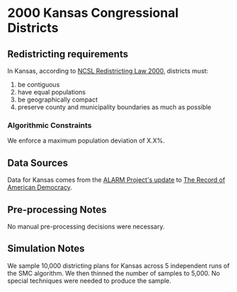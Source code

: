 # 2000 Kansas Congressional Districts

## Redistricting requirements
In Kansas, according to [NCSL Redistricting Law 2000](https://web.archive.org/web/20041216185957/https://www.senate.mn/departments/scr/redist/red2000/Tab5appx.htm), districts must:

1. be contiguous
1. have equal populations
1. be geographically compact
1. preserve county and municipality boundaries as much as possible


### Algorithmic Constraints
We enforce a maximum population deviation of X.X%.

## Data Sources
Data for Kansas comes from the [ALARM Project's update](https://dataverse.harvard.edu/dataset.xhtml?persistentId=doi:10.7910/DVN/ZV5KF3) to [The Record of American Democracy](https://road.hmdc.harvard.edu/).

## Pre-processing Notes
No manual pre-processing decisions were necessary.

## Simulation Notes
We sample 10,000 districting plans for Kansas across 5 independent runs of the SMC algorithm.
We then thinned the number of samples to 5,000. 
No special techniques were needed to produce the sample.
